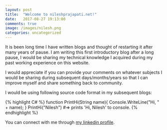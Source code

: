 ```yaml
---
layout: post
title:  "Welcome to nileshprajapati.net!"
date:   2017-08-27 19:13:00
comments: true
image: /images/nilesh.png
categories: uncategorized
---
```

It is been long time I have written blogs and thought of restarting it after many years of pause. I am writing this first introductory blog after a long pause, I would be sharing my technical knowledge I acquired during my past working experience on this website.

I would appreciate if you can provide your comments on whatever subjects I would be sharing during subsequent days/months/years so that I can improve myself and share something back to community.

I would be using following source code format in my subsequent blogs:

{% highlight C# %}
function PrintHi(String name){
  Console.WriteLine("Hi, " + name);
}
PrintHi("Nilesh")
#=> prints 'Hi, Nilesh' to console.
{% endhighlight %}

You can connect with me through [my linkedin profile][inprofile].

[inprofile]:   https://linkedin.com/in/nileshprajapati



